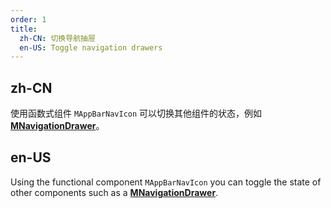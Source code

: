 ```yaml
---
order: 1
title:
  zh-CN: 切换导航抽屉
  en-US: Toggle navigation drawers
---
```


## zh-CN

使用函数式组件 `MAppBarNavIcon` 可以切换其他组件的状态，例如 [**MNavigationDrawer**](/components/navigation-drawers)。

## en-US

Using the functional component `MAppBarNavIcon` you can toggle the state of other components such as
a [**MNavigationDrawer**](/components/navigation-drawers).
